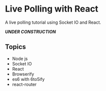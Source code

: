 Live Polling with React
========================
A live polling tutorial using Socket IO and React.


__*UNDER CONSTRUCTION*__

Topics
------
* Node js
* Socket IO
* React
* Browserify
* es6 with 6to5ify
* react-router

